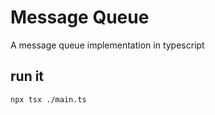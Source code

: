# Message Queue

A message queue implementation in typescript

## run it

```sh
npx tsx ./main.ts
```
